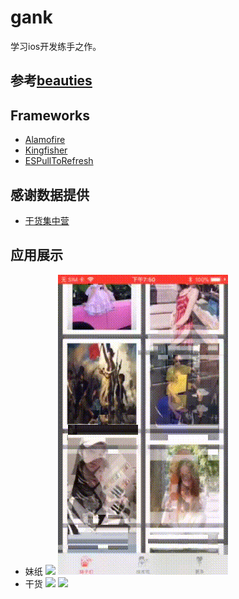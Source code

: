 # gank

学习ios开发练手之作。

## 参考[beauties](https://github.com/liushuaikobe/beauties)

## Frameworks
- [Alamofire](https://github.com/Alamofire/Alamofire)
- [Kingfisher](https://github.com/onevcat/Kingfisher)
- [ESPullToRefresh](https://github.com/eggswift/pull-to-refresh)

## 感谢数据提供
- [干货集中营](http://gank/io)

## 应用展示
- 妹纸
![](https://github.com/StruggleDreamLin/gank/blob/master/gif/loadinggirl.gif)
![](https://github.com/StruggleDreamLin/gank/blob/master/gif/detailgirl.gif)
- 干货
![](https://github.com/StruggleDreamLin/gank/blob/master/gif/techsloading.gif)
![](https://github.com/StruggleDreamLin/gank/blob/master/gif/searching.gif)
